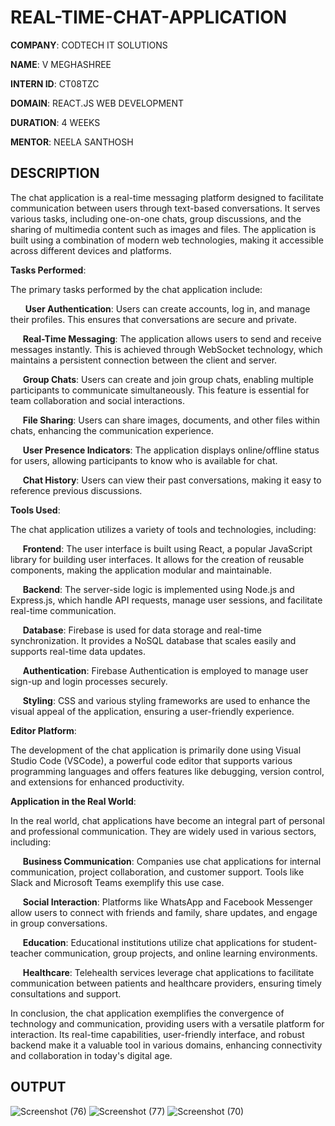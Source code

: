 # REAL-TIME-CHAT-APPLICATION
**COMPANY**: CODTECH IT SOLUTIONS

**NAME**: V MEGHASHREE

**INTERN ID**: CT08TZC

**DOMAIN**: REACT.JS WEB DEVELOPMENT

**DURATION**: 4 WEEKS

**MENTOR**: NEELA SANTHOSH

## DESCRIPTION

The chat application is a real-time messaging platform designed to facilitate communication between users through text-based conversations. It serves various tasks, including one-on-one chats, group discussions, and the sharing of multimedia content such as images and files. The application is built using a combination of modern web technologies, making it accessible across different devices and platforms.

**Tasks Performed**:

The primary tasks performed by the chat application include:

&nbsp; &nbsp; &nbsp; **User Authentication**: Users can create accounts, log in, and manage their profiles. This ensures that conversations are secure and private.

&nbsp; &nbsp; &nbsp;**Real-Time Messaging**: The application allows users to send and receive messages instantly. This is achieved through WebSocket technology, which maintains a persistent connection between the client and server.

&nbsp; &nbsp; &nbsp;**Group Chats**: Users can create and join group chats, enabling multiple participants to communicate simultaneously. This feature is essential for team collaboration and social interactions.

&nbsp; &nbsp; &nbsp;**File Sharing**: Users can share images, documents, and other files within chats, enhancing the communication experience.

&nbsp; &nbsp; &nbsp;**User Presence Indicators**: The application displays online/offline status for users, allowing participants to know who is available for chat.

&nbsp; &nbsp; &nbsp;**Chat History**: Users can view their past conversations, making it easy to reference previous discussions.

**Tools Used**:

The chat application utilizes a variety of tools and technologies, including:

&nbsp; &nbsp; &nbsp;**Frontend**: The user interface is built using React, a popular JavaScript library for building user interfaces. It allows for the creation of reusable components, making the application modular and maintainable.

&nbsp; &nbsp; &nbsp;**Backend**: The server-side logic is implemented using Node.js and Express.js, which handle API requests, manage user sessions, and facilitate real-time communication.

&nbsp; &nbsp; &nbsp;**Database**: Firebase is used for data storage and real-time synchronization. It provides a NoSQL database that scales easily and supports real-time data updates.

&nbsp; &nbsp; &nbsp;**Authentication**: Firebase Authentication is employed to manage user sign-up and login processes securely.

&nbsp; &nbsp; &nbsp;**Styling**: CSS and various styling frameworks are used to enhance the visual appeal of the application, ensuring a user-friendly experience.

**Editor Platform**:

The development of the chat application is primarily done using Visual Studio Code (VSCode), a powerful code editor that supports various programming languages and offers features like debugging, version control, and extensions for enhanced productivity.

**Application in the Real World**:

In the real world, chat applications have become an integral part of personal and professional communication. They are widely used in various sectors, including:

&nbsp; &nbsp; &nbsp;**Business Communication**: Companies use chat applications for internal communication, project collaboration, and customer support. Tools like Slack and Microsoft Teams exemplify this use case.

&nbsp; &nbsp; &nbsp;**Social Interaction**: Platforms like WhatsApp and Facebook Messenger allow users to connect with friends and family, share updates, and engage in group conversations.

&nbsp; &nbsp; &nbsp;**Education**: Educational institutions utilize chat applications for student-teacher communication, group projects, and online learning environments.

&nbsp; &nbsp; &nbsp;**Healthcare**: Telehealth services leverage chat applications to facilitate communication between patients and healthcare providers, ensuring timely consultations and support.

In conclusion, the chat application exemplifies the convergence of technology and communication, providing users with a versatile platform for interaction. Its real-time capabilities, user-friendly interface, and robust backend make it a valuable tool in various domains, enhancing connectivity and collaboration in today's digital age.

## OUTPUT
![Screenshot (76)](https://github.com/user-attachments/assets/c7763b09-9e7f-47ab-bca2-fb35dcfde65a)
![Screenshot (77)](https://github.com/user-attachments/assets/d8c81920-13ad-408f-9f83-72827570f60b)
![Screenshot (70)](https://github.com/user-attachments/assets/a601c294-fbbc-4f13-83a6-245923d7dcea)




